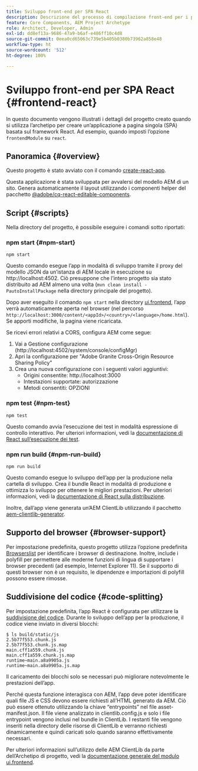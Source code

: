 ```yaml
---
title: Sviluppo front-end per SPA React
description: Descrizione del processo di compilazione front-end per i progetti SPA basati su React
feature: Core Components, AEM Project Archetype
role: Architect, Developer, Admin
exl-id: dd8ef13a-9686-47a9-b6af-e486ff10c4d8
source-git-commit: 0eea0cd65063c739e5b405b0380b73962a858e48
workflow-type: ht
source-wordcount: '512'
ht-degree: 100%

---
```


# Sviluppo front-end per SPA React {#frontend-react}

In questo documento vengono illustrati i dettagli del progetto creato quando si utilizza l’archetipo per creare un’applicazione a pagina singola (SPA) basata sul framework React. Ad esempio, quando imposti l’opzione `frontendModule` su `react`.

## Panoramica {#overview}

Questo progetto è stato avviato con il comando [create-react-app](https://github.com/facebook/create-react-app).

Questa applicazione è stata sviluppata per avvalersi del modello AEM di un sito. Genera automaticamente il layout utilizzando i componenti helper del pacchetto [@adobe/cq-react-editable-components](https://www.npmjs.com/package/@adobe/aem-react-editable-components).

## Script {#scripts}

Nella directory del progetto, è possibile eseguire i comandi sotto riportati:

### npm start {#npm-start}

```shell
npm start
```

Questo comando esegue l’app in modalità di sviluppo tramite il proxy del modello JSON da un’istanza di AEM locale in esecuzione su http://localhost:4502. Ciò presuppone che l’intero progetto sia stato distribuito ad AEM almeno una volta (`mvn clean install -PautoInstallPackage` nella directory principale del progetto).

Dopo aver eseguito il comando `npm start` nella directory [ui.frontend](uifrontend.md), l’app verrà automaticamente aperta nel browser (nel percorso `http://localhost:3000/content/<appId>/<country>/<language>/home.html`). Se apporti modifiche, la pagina viene ricaricata.

Se ricevi errori relativi a CORS, configura AEM come segue:

1. Vai a Gestione configurazione (http://localhost:4502/system/console/configMgr)
1. Apri la configurazione per &quot;Adobe Granite Cross-Origin Resource Sharing Policy&quot;
1. Crea una nuova configurazione con i seguenti valori aggiuntivi:
   * Origini consentite: http://localhost:3000
   * Intestazioni supportate: autorizzazione
   * Metodi consentiti: OPZIONI

### npm test {#npm-test}

```shell
npm test
```

Questo comando avvia l’esecuzione dei test in modalità espressione di controllo interattivo. Per ulteriori informazioni, vedi la [documentazione di React sull’esecuzione dei test](https://facebook.github.io/create-react-app/docs/running-tests).

### npm run build {#npm-run-build}

```shell
npm run build
```

Questo comando esegue lo sviluppo dell’app per la produzione nella cartella di sviluppo. Crea il bundle React in modalità di produzione e ottimizza lo sviluppo per ottenere le migliori prestazioni. Per ulteriori informazioni, vedi la [documentazione di React sulla distribuzione](https://facebook.github.io/create-react-app/docs/deployment).

Inoltre, dall’app viene generata un’AEM ClientLib utilizzando il pacchetto [aem-clientlib-generator](https://github.com/wcm-io-frontend/aem-clientlib-generator).

## Supporto del browser {#browser-support}

Per impostazione predefinita, questo progetto utilizza l’opzione predefinita [Browserslist](https://github.com/browserslist/browserslist) per identificare i browser di destinazione. Inoltre, include i polyfill per permettere alle moderne funzioni di lingua di supportare i browser precedenti (ad esempio, Internet Explorer 11). Se il supporto di questi browser non è un requisito, le dipendenze e importazioni di polyfill possono essere rimosse.

## Suddivisione del codice {#code-splitting}

Per impostazione predefinita, l’app React è configurata per utilizzare la [suddivisione del codice](https://webpack.js.org/guides/code-splitting). Durante lo sviluppo dell’app per la produzione, il codice viene inviato in diversi blocchi:

```shell
$ ls build/static/js
2.5b77f553.chunk.js
2.5b77f553.chunk.js.map
main.cff1a559.chunk.js
main.cff1a559.chunk.js.map
runtime~main.a8a9905a.js
runtime~main.a8a9905a.js.map
```

Il caricamento dei blocchi solo se necessari può migliorare notevolmente le prestazioni dell’app.

Perché questa funzione interagisca con AEM, l’app deve poter identificare quali file JS e CSS devono essere richiesti all’HTML generato da AEM. Ciò può essere ottenuto utilizzando la chiave “entrypoints” nel file asset-manifest.json. Il file viene analizzato in clientlib.config.js e solo i file entrypoint vengono inclusi nel bundle in ClientLib. I restanti file vengono inseriti nella directory delle risorse di ClientLib e verranno richiesti dinamicamente e quindi caricati solo quando saranno effettivamente necessari.

Per ulteriori informazioni sull’utilizzo delle AEM ClientLib da parte dell’Archetipo di progetto, vedi la [documentazione generale del modulo ui.frontend](uifrontend.md#clientlibs).
